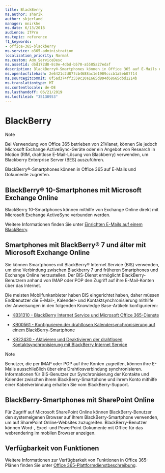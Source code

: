 ```yaml
---
title: BlackBerry
ms.author: sharik
author: skjerland
manager: mnirkhe
ms.date: 6/13/2018
audience: ITPro
ms.topic: reference
f1_keywords:
- office-365-blackberry
ms.service: o365-administration
localization_priority: Normal
ms.custom: Adm_ServiceDesc
ms.assetid: d6d172d8-8c0e-4dbd-b570-a5585a27edaf
description: BlackBerry®-Smartphones können in Office 365 auf E-Mails und Dokumente zugreifen.
ms.openlocfilehash: 2e6421c2d877cb4688ac1e1909cccb1a5eb07f14
ms.sourcegitcommit: 0f5ad374ff3559c10a1665d894d68665dbd1214b
ms.translationtype: MT
ms.contentlocale: de-DE
ms.lasthandoff: 06/21/2019
ms.locfileid: "35130953"
---
```

# <a name="blackberry"></a>BlackBerry

> [!NOTE]
> Bei Verwendung von Office 365 betrieben von 21Vianet, können Sie jedoch Microsoft Exchange ActiveSync-Geräte oder ein Angebot von Research in Motion (RIM, drahtlose E-Mail-Lösung von Blackberry) verwenden, um Blackberry Enterprise Server (BES) auszuführen. 
  
BlackBerry®-Smartphones können in Office 365 auf E-Mails und Dokumente zugreifen.
  
## <a name="blackberry-10-smartphones-with-microsoft-exchange-online"></a>BlackBerry® 10-Smartphones mit Microsoft Exchange Online

BlackBerry 10-Smartphones können mithilfe von Exchange Online direkt mit Microsoft Exchange ActiveSync verbunden werden.
  
Weitere Informationen finden Sie unter [Einrichten E-Mails auf einem BlackBerry](https://go.microsoft.com/fwlink/?linkid=863394).
  
## <a name="blackberry-7-and-earlier-smartphones-with-microsoft-exchange-online"></a>Smartphones mit BlackBerry® 7 und älter mit Microsoft Exchange Online

Sie können Smartphones mit BlackBerry® Internet Service (BIS) verwenden, um eine Verbindung zwischen Blackberry 7 und früheren Smartphones und Exchange Online herzustellen. Der BIS-Dienst ermöglicht BlackBerry-Benutzern anhand von IMAP oder POP den Zugriff auf ihre E-Mail-Konten über das Internet.
  
Die meisten Mobilfunkanbieter haben BIS eingerichtet haben, daher müssen Endbenutzer die E-Mail-, Kalender- und Kontaktsynchronisierung mithilfe der Anweisungen in den folgenden Knowledge Base-Artikeln konfigurieren:
  
- [KB31310 - BlackBerry Internet Service und Microsoft Office 365-Dienste](http://go.microsoft.com/fwlink/?LinkID=826158&amp;clcid=0x409)
    
- [KB00561 - Konfigurieren der drahtlosen Kalendersynchronisierung auf einem BlackBerry-Smartphone](http://go.microsoft.com/fwlink/?LinkID=826160&amp;clcid=0x409)
    
- [KB22430 - Aktivieren und Deaktivieren der drahtlosen Kontaktsynchronisierung mit BlackBerry Internet Service](http://go.microsoft.com/fwlink/?LinkID=826161&amp;clcid=0x409)
    
> [!NOTE]
> Benutzer, die per IMAP oder POP auf ihre Konten zugreifen, können ihre E-Mails ausschließlich über eine Drahtlosverbindung synchronisieren. Informationen für BIS-Benutzer zur Synchronisierung der Kontakte und Kalender zwischen ihrem BlackBerry-Smartphone und ihrem Konto mithilfe einer Kabelverbindung erhalten Sie vom BlackBerry-Support. 
  
## <a name="blackberry-smartphones-with-sharepoint-online"></a>BlackBerry-Smartphones mit SharePoint Online

Für Zugriff auf Microsoft SharePoint Online können BlackBerry-Benutzer den systemeigenen Browser auf ihrem BlackBerry-Smartphone verwenden, um auf SharePoint Online-Websites zuzugreifen. BlackBerry-Benutzer können Word-, Excel-und PowerPoint-Dokumente mit Office für das webrendering im mobilen Browser anzeigen.
  
## <a name="feature-availability"></a>Verfügbarkeit von Funktionen

Weitere Informationen zur Verfügbarkeit von Funktionen in Office 365-Plänen finden Sie unter [Office 365-Plattformdienstbeschreibung](https://technet.microsoft.com/en-us/library/office-365-platform-service-description.aspx).
  

